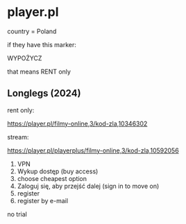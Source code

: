 # player.pl

country = Poland

if they have this marker:

WYPOŻYCZ

that means RENT only

## Longlegs (2024)

rent only:

https://player.pl/filmy-online,3/kod-zla,10346302

stream:

https://player.pl/playerplus/filmy-online,3/kod-zla,10592056

1. VPN
2. Wykup dostęp (buy access)
3. choose cheapest option
4. Zaloguj się, aby przejść dalej (sign in to move on)
5. register
6. register by e-mail

no trial
